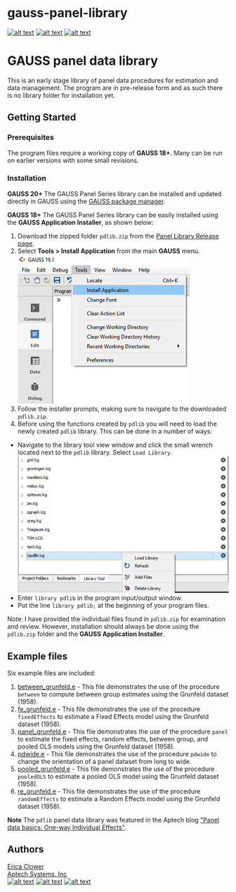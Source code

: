 # gauss-panel-library
[![alt text][1.1]][1]
[![alt text][2.1]][2]
[![alt text][3.1]][3]

# GAUSS panel data library
This is an early stage library of panel data procedures for estimation and data management. The program are in pre-release form and as such there is no library folder for installation yet.

## Getting Started
### Prerequisites
The program files require a working copy of **GAUSS 18+**. Many can be run on earlier versions with some small revisions.

### Installation
**GAUSS 20+**
The GAUSS Panel Series library can be installed and updated directly in GAUSS using the [GAUSS package manager](https://www.aptech.com/blog/gauss-package-manager-basics/).

**GAUSS 18+**
The GAUSS Panel Series library can be easily installed using the **GAUSS Application Installer**, as shown below:

1. Download the zipped folder `pdlib.zip` from the [Panel Library Release page](https://github.com/aptech/gauss-panel-library/releases).
2. Select **Tools > Install Application** from the main **GAUSS** menu.  
![install wizard](images/install_application.png)  
3. Follow the installer prompts, making sure to navigate to the downloaded `pdlib.zip`.
4. Before using the functions created by `pdlib` you will need to load the newly created `pdlib` library. This can be done in a number of ways:
  *   Navigate to the library tool view window and click the small wrench located next to the `pdlib` library. Select `Load Library`.  
  ![load library](images/load_tspdlib.PNG)
  *  Enter `library pdlib` in the program input/output window.
  *  Put the line `library pdlib;` at the beginning of your program files.

  Note: I have provided the individual files found in `pdlib.zip` for examination and review. However, installation should always be done using the `pdlib.zip` folder and the **GAUSS Application Installer**.

## Example files
Six example files are included:
1. [between_grunfeld.e](examples/between_grunfeld.e) - This file demonstrates the use of the procedure `between` to compute between group estimates using the Grunfeld dataset (1958).
2. [fe_grunfeld.e](examples/fe_grunfeld.e) - This file demonstrates the use of the procedure `fixedEffects` to estimate a Fixed Effects model using the Grunfeld dataset (1958).
3. [panel_grunfeld.e](examples/panel_grunfeld.e) - This file demonstrates the use of the procedure `panel` to estimate the fixed effects, random effects, between group, and pooled OLS models using the Grunfeld dataset (1958).
4. [pdwide.e](examples/pdwide.e) - This file demonstrates the use of the procedure `pdwide` to change the orientation of a panel dataset from long to wide.
5. [pooled_grunfeld.e](examples/pooled_grunfeld.e) - This file demonstrates the use of the procedure `pooledOLS` to estimate a pooled OLS model using the Grunfeld dataset (1958).
6. [re_grunfeld.e](examples/re_grunfeld.e) - This file demonstrates the use of the procedure `randomEffects` to estimate a Random Effects model using the Grunfeld dataset (1958).

**Note** The `pdlib` panel data library was featured in the Aptech blog ["Panel data basics: One-way Individual Effects"](https://www.aptech.com/blog/panel-data-basics-one-way-individual-effects/).

## Authors
[Erica Clower](mailto:erica@aptech.com)  
[Aptech Systems, Inc](https://www.aptech.com/)  
[![alt text][1.1]][1]
[![alt text][2.1]][2]
[![alt text][3.1]][3]

<!-- links to social media icons -->
[1.1]: https://www.aptech.com/wp-content/uploads/2019/02/fb.png (Visit Aptech Facebook)
[2.1]: https://www.aptech.com/wp-content/uploads/2019/02/gh.png (Aptech Github)
[3.1]: https://www.aptech.com/wp-content/uploads/2019/02/li.png (Find us on LinkedIn)

<!-- links to your social media accounts -->
[1]: https://www.facebook.com/GAUSSAptech/
[2]: https://github.com/aptech
[3]: https://linkedin.com/in/ericaclower
<!-- Please don't remove this: Grab your social icons from https://github.com/carlsednaoui/gitsocial -->
